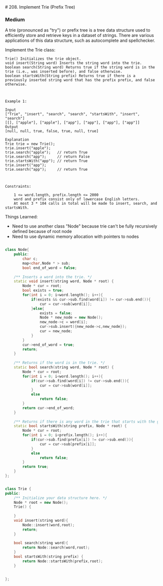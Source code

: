 # 208. Implement Trie (Prefix Tree)
### Medium

A trie (pronounced as "try") or prefix tree is a tree data structure used to efficiently store and retrieve keys in a dataset of strings. There are various applications of this data structure, such as autocomplete and spellchecker.

Implement the Trie class:

    Trie() Initializes the trie object.
    void insert(String word) Inserts the string word into the trie.
    boolean search(String word) Returns true if the string word is in the trie (i.e., was inserted before), and false otherwise.
    boolean startsWith(String prefix) Returns true if there is a previously inserted string word that has the prefix prefix, and false otherwise.

 

    Example 1:

    Input
    ["Trie", "insert", "search", "search", "startsWith", "insert", "search"]
    [[], ["apple"], ["apple"], ["app"], ["app"], ["app"], ["app"]]
    Output
    [null, null, true, false, true, null, true]

    Explanation
    Trie trie = new Trie();
    trie.insert("apple");
    trie.search("apple");   // return True
    trie.search("app");     // return False
    trie.startsWith("app"); // return True
    trie.insert("app");
    trie.search("app");     // return True

    

    Constraints:

        1 <= word.length, prefix.length <= 2000
        word and prefix consist only of lowercase English letters.
        At most 3 * 104 calls in total will be made to insert, search, and startsWith.

Things Learned:
* Need to use another class "Node" because trie can't be fully recursively defined because of root node
* Need to use dynamic memory allocation with pointers to nodes


```cpp

class Node{
    public:
        char c;
        map<char,Node * > sub;
        bool end_of_word = false;
    
    /** Inserts a word into the trie. */
    static void insert(string word, Node * root) {
        Node * cur = root;
        bool exists = true;
        for(int i = 0; i<word.length(); i++){
            if(exists && cur->sub.find(word[i]) != cur->sub.end()){
                cur = cur->sub[word[i]];
            }else{
                exists = false;
                Node * new_node = new Node();
                new_node->c = word[i];
                cur->sub.insert({new_node->c,new_node});
                cur = new_node;
            }
        }
        cur->end_of_word = true;
        return;
    }
    
    /** Returns if the word is in the trie. */
    static bool search(string word, Node * root) {
        Node * cur = root;
        for(int i = 0; i<word.length(); i++){
            if(cur->sub.find(word[i]) != cur->sub.end()){
                cur = cur->sub[word[i]];
            }
            else
                return false;
        }
        return cur->end_of_word;
    }
    
    /** Returns if there is any word in the trie that starts with the given prefix. */
    static bool startsWith(string prefix, Node * root) {
        Node * cur = root;
        for(int i = 0; i<prefix.length(); i++){
            if(cur->sub.find(prefix[i]) != cur->sub.end()){
                cur = cur->sub[prefix[i]];
            }
            else
                return false;
        }
        return true;
    }
};


class Trie {
public:
    /** Initialize your data structure here. */
    Node * root = new Node();
    Trie() {
        
    }
    void insert(string word){
        Node::insert(word,root);
        return;
    }
    
    bool search(string word){
        return Node::search(word,root);
    }
    bool startsWith(string prefix) {
        return Node::startsWith(prefix,root);
    }
    
    
};


```